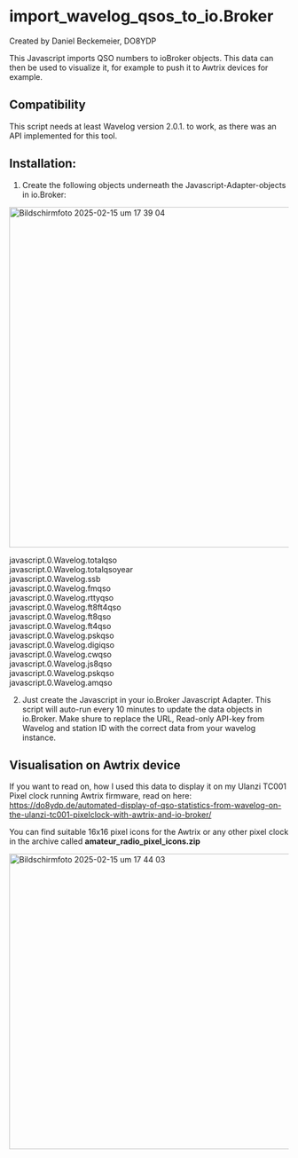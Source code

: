 # import_wavelog_qsos_to_io.Broker

Created by Daniel Beckemeier, DO8YDP

This Javascript imports QSO numbers to ioBroker objects. This data can then be used to visualize it, for example to push it to Awtrix devices for example. 

## Compatibility

This script needs at least Wavelog version 2.0.1. to work, as there was an API implemented for this tool.


## Installation:

1. Create the following objects underneath the Javascript-Adapter-objects in io.Broker:

<img width="614" alt="Bildschirmfoto 2025-02-15 um 17 39 04" src="https://github.com/user-attachments/assets/1eb47cbb-6b8a-4022-ac8d-a91b340b223a" />

javascript.0.Wavelog.totalqso  
javascript.0.Wavelog.totalqsoyear  
javascript.0.Wavelog.ssb  
javascript.0.Wavelog.fmqso  
javascript.0.Wavelog.rttyqso  
javascript.0.Wavelog.ft8ft4qso  
javascript.0.Wavelog.ft8qso  
javascript.0.Wavelog.ft4qso  
javascript.0.Wavelog.pskqso  
javascript.0.Wavelog.digiqso  
javascript.0.Wavelog.cwqso  
javascript.0.Wavelog.js8qso  
javascript.0.Wavelog.pskqso  
javascript.0.Wavelog.amqso  




2. Just create the Javascript in your io.Broker Javascript Adapter. This script will auto-run every 10 minutes to update the data objects in io.Broker.
Make shure to replace the URL, Read-only API-key from Wavelog and station ID with the correct data from your wavelog instance.

## Visualisation on Awtrix device

If you want to read on, how I used this data to display it on my Ulanzi TC001 Pixel clock running Awtrix firmware, read on here: https://do8ydp.de/automated-display-of-qso-statistics-from-wavelog-on-the-ulanzi-tc001-pixelclock-with-awtrix-and-io-broker/

You can find suitable 16x16 pixel icons for the Awtrix or any other pixel clock in the archive called **amateur_radio_pixel_icons.zip**

<img width="533" alt="Bildschirmfoto 2025-02-15 um 17 44 03" src="https://github.com/user-attachments/assets/25a296b0-07b8-43c7-8e3c-2b5551592ab8" />

